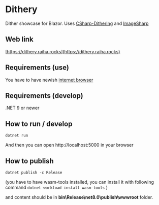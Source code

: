 # Dithery

Dither showcase for Blazor. Uses [CSharp-Dithering](https://github.com/mcraiha/CSharp-Dithering) and [ImageSharp](https://github.com/SixLabors/ImageSharp)

## Web link

[https://dithery.raiha.rocks](https://dithery.raiha.rocks)

## Requirements (use)

You have to have newish [internet browser](https://docs.microsoft.com/en-us/aspnet/core/blazor/supported-platforms?view=aspnetcore-9.0)

## Requirements (develop)

.NET 9 or newer

## How to run / develop
```
dotnet run
```
  
And then you can open http://localhost:5000 in your browser

## How to publish

```
dotnet publish -c Release
```
(you have to have wasm-tools installed, you can install it with following command `dotnet workload install wasm-tools` )
  
and content should be in **bin\Release\net8.0\publish\wwwroot** folder.